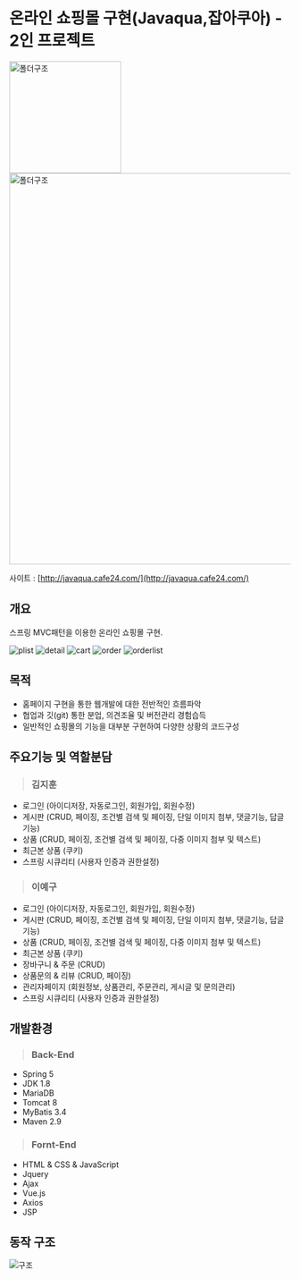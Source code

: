 # 온라인 쇼핑몰 구현(Javaqua,잡아쿠아) - 2인 프로젝트

<img width="200" alt="폴더구조" src="https://user-images.githubusercontent.com/85216782/150094471-c4e12b8b-e05a-4cf6-8aaf-bb1ce1a22351.png">
<img width="700" alt="폴더구조" src="https://user-images.githubusercontent.com/85216782/150094647-254fcdd1-303f-4857-8606-e5f84017cc05.png">


사이트 : [http://javaqua.cafe24.com/](http://javaqua.cafe24.com/)
## 개요  

스프링 MVC패턴을 이용한 온라인 쇼핑몰 구현.

<img width="" alt="plist" src="https://user-images.githubusercontent.com/87694251/151114760-96e0399b-fd34-40b1-a41b-518bb8242501.GIF">
<img width="" alt="detail" src="https://user-images.githubusercontent.com/87694251/151114777-56c07ad9-c1e6-4f65-8cef-0de744a94dc9.GIF">
<img width="" alt="cart" src="https://user-images.githubusercontent.com/87694251/151114896-547ba3a7-9e4e-4b1a-9621-35bba940ba23.GIF">
<img width="" alt="order" src="https://user-images.githubusercontent.com/87694251/151114765-f847d50d-c385-4daa-aeab-075da106cc9d.GIF">
<img width="" alt="orderlist" src="https://user-images.githubusercontent.com/87694251/151114767-e429dcb7-7fed-46c0-b5b8-3fbc89587b5f.GIF">


## 목적  

* 홈페이지 구현을 통한 웹개발에 대한 전반적인 흐름파악
* 협업과 깃(git) 통한 분업, 의견조율 및 버전관리 경험습득
* 일반적인 쇼핑몰의 기능을 대부분 구현하여 다양한 상황의 코드구성

## 주요기능 및 역할분담  


> ### 김지훈
* 로그인 (아이디저장, 자동로그인, 회원가입, 회원수정)
* 게시판 (CRUD, 페이징, 조건별 검색 및 페이징, 단일 이미지 첨부, 댓글기능, 답글기능)
* 상품 (CRUD, 페이징, 조건별 검색 및 페이징, 다중 이미지 첨부 및 텍스트)
* 최근본 상품 (쿠키)
* 스프링 시큐리티 (사용자 인증과 권한설정)

> ### 이예구
* 로그인 (아이디저장, 자동로그인, 회원가입, 회원수정)
* 게시판 (CRUD, 페이징, 조건별 검색 및 페이징, 단일 이미지 첨부, 댓글기능, 답글기능)
* 상품 (CRUD, 페이징, 조건별 검색 및 페이징, 다중 이미지 첨부 및 텍스트)
* 최근본 상품 (쿠키)
* 장바구니 & 주문 (CRUD)
* 상품문의 & 리뷰 (CRUD, 페이징)
* 관리자페이지 (회원정보, 상품관리, 주문관리, 게시글 및 문의관리)
* 스프링 시큐리티 (사용자 인증과 권한설정)

## 개발환경

> ### Back-End

* Spring 5
* JDK 1.8
* MariaDB
* Tomcat 8
* MyBatis 3.4
* Maven 2.9

> ### Fornt-End

* HTML & CSS & JavaScript
* Jquery
* Ajax
* Vue.js
* Axios
* JSP
## 동작 구조

![구조](https://user-images.githubusercontent.com/87694251/151108148-ec56f69e-eba2-4ed6-baef-6d2eb345ffd3.jpg)


